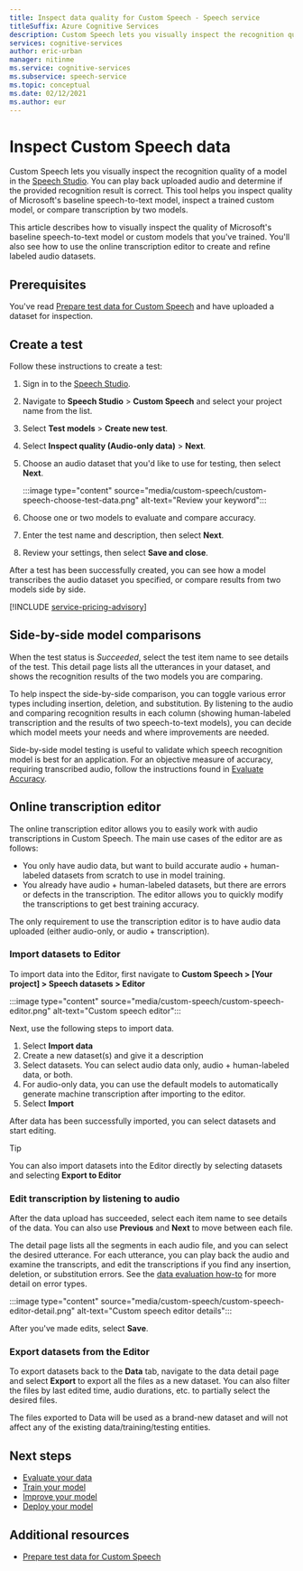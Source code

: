 ```yaml
---
title: Inspect data quality for Custom Speech - Speech service
titleSuffix: Azure Cognitive Services
description: Custom Speech lets you visually inspect the recognition quality of a model. You can play back uploaded audio and determine if the provided recognition result is correct.
services: cognitive-services
author: eric-urban
manager: nitinme
ms.service: cognitive-services
ms.subservice: speech-service
ms.topic: conceptual
ms.date: 02/12/2021
ms.author: eur
---
```


# Inspect Custom Speech data

Custom Speech lets you visually inspect the recognition quality of a model in the [Speech Studio](https://aka.ms/speechstudio/customspeech). You can play back uploaded audio and determine if the provided recognition result is correct. This tool helps you inspect quality of Microsoft's baseline speech-to-text model, inspect a trained custom model, or compare transcription by two models.

This article describes how to visually inspect the quality of Microsoft's baseline speech-to-text model or custom models that you've trained. You'll also see how to use the online transcription editor to create and refine labeled audio datasets.

## Prerequisites

You've read [Prepare test data for Custom Speech](./how-to-custom-speech-test-and-train.md) and have uploaded a dataset for inspection.

## Create a test

Follow these instructions to create a test:

1. Sign in to the [Speech Studio](https://aka.ms/speechstudio/customspeech).
1. Navigate to **Speech Studio** > **Custom Speech** and select your project name from the list.
1. Select **Test models** > **Create new test**.
1. Select **Inspect quality (Audio-only data)** > **Next**. 
1. Choose an audio dataset that you'd like to use for testing, then select **Next**.

    :::image type="content" source="media/custom-speech/custom-speech-choose-test-data.png" alt-text="Review your keyword":::

1. Choose one or two models to evaluate and compare accuracy.
1. Enter the test name and description, then select **Next**.
1. Review your settings, then select **Save and close**.

After a test has been successfully created, you can see how a model transcribes the audio dataset you specified, or compare results from two models side by side.

[!INCLUDE [service-pricing-advisory](includes/service-pricing-advisory.md)]

## Side-by-side model comparisons

When the test status is _Succeeded_, select the test item name to see details of the test. This detail page lists all the utterances in your dataset, and shows the recognition results of the two models you are comparing.

To help inspect the side-by-side comparison, you can toggle various error types including insertion, deletion, and substitution. By listening to the audio and comparing recognition results in each column (showing human-labeled transcription and the results of two speech-to-text models), you can decide which model meets your needs and where improvements are needed.

Side-by-side model testing is useful to validate which speech recognition model is best for an application. For an objective measure of accuracy, requiring transcribed audio, follow the instructions found in [Evaluate Accuracy](how-to-custom-speech-evaluate-data.md).

## Online transcription editor

The online transcription editor allows you to easily work with audio transcriptions in Custom Speech. The main use cases of the editor are as follows: 

* You only have audio data, but want to build accurate audio + human-labeled datasets from scratch to use in model training.
* You already have audio + human-labeled datasets, but there are errors or defects in the transcription. The editor allows you to quickly modify the transcriptions to get best training accuracy.

The only requirement to use the transcription editor is to have audio data uploaded (either audio-only, or audio + transcription).

### Import datasets to Editor

To import data into the Editor, first navigate to **Custom Speech > [Your project] > Speech datasets > Editor**

:::image type="content" source="media/custom-speech/custom-speech-editor.png" alt-text="Custom speech editor":::

Next, use the following steps to import data.

1. Select **Import data**
1. Create a new dataset(s) and give it a description
1. Select datasets. You can select audio data only, audio + human-labeled data, or both.
1. For audio-only data, you can use the default models to automatically generate machine transcription after importing to the editor.
1. Select **Import**

After data has been successfully imported, you can select datasets and start editing.

> [!TIP]
> You can also import datasets into the Editor directly by selecting datasets and selecting **Export to Editor**

### Edit transcription by listening to audio

After the data upload has succeeded, select each item name to see details of the data. You can also use **Previous** and **Next** to move between each file.

The detail page lists all the segments in each audio file, and you can select the desired utterance. For each utterance, you can play back the audio and examine the transcripts, and edit the transcriptions if you find any insertion, deletion, or substitution errors. See the [data evaluation how-to](how-to-custom-speech-evaluate-data.md) for more detail on error types.

:::image type="content" source="media/custom-speech/custom-speech-editor-detail.png" alt-text="Custom speech editor details":::

After you've made edits, select **Save**.

### Export datasets from the Editor

To export datasets back to the **Data** tab, navigate to the data detail page and select  **Export** to export all the files as a new dataset. You can also filter the files by last edited time, audio durations, etc. to partially select the desired files. 

The files exported to Data will be used as a brand-new dataset and will not affect any of the existing data/training/testing entities.

## Next steps

- [Evaluate your data](how-to-custom-speech-evaluate-data.md)
- [Train your model](how-to-custom-speech-train-model.md)
- [Improve your model](./how-to-custom-speech-evaluate-data.md)
- [Deploy your model](./how-to-custom-speech-train-model.md)

## Additional resources

- [Prepare test data for Custom Speech](./how-to-custom-speech-test-and-train.md)
